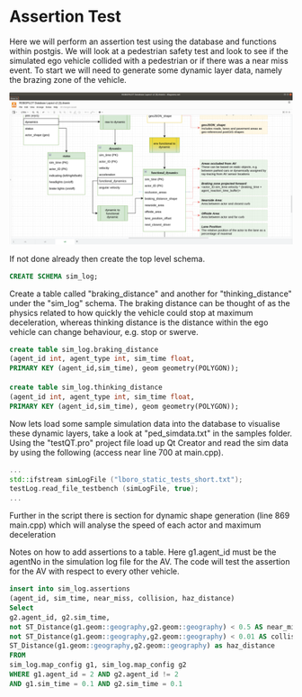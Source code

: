 # Assertion Test

Here we will perform an assertion test using the database and functions within postgis. We will look at a pedestrian safety test and look to see if the simulated ego vehicle collided with a pedestrian or if there was a near miss event. To start we will need to generate some dynamic layer data, namely the brazing zone of the vehicle.

![](../pics/functional_dynamics.png)

If not done already then create the top level schema.

``` sql
CREATE SCHEMA sim_log;
```

Create a table called "braking_distance" and another for "thinking_distance" under the "sim_log" schema. The braking distance can be thought of as the physics related to how quickly the vehicle could stop at maximum deceleration, whereas thinking distance is the distance within the ego vehicle can change behaviour, e.g. stop or swerve. 

``` sql
create table sim_log.braking_distance
(agent_id int, agent_type int, sim_time float,
PRIMARY KEY (agent_id,sim_time), geom geometry(POLYGON));

create table sim_log.thinking_distance
(agent_id int, agent_type int, sim_time float,
PRIMARY KEY (agent_id,sim_time), geom geometry(POLYGON));
```

Now lets load some sample simulation data into the database to visualise these dynamic layers, take a look at "ped_simdata.txt" in the samples folder. Using the "testQT.pro" project file load up Qt Creator and read the sim data by using the following (access near line 700 at main.cpp).

``` cpp
...
std::ifstream simLogFile ("lboro_static_tests_short.txt");
testLog.read_file_testbench (simLogFile, true); 
...
```

Further in the script there is section for dynamic shape generation (line 869 main.cpp) which will analyse the speed of each actor and maximum deceleration


Notes on how to add assertions to a table. Here g1.agent_id must be the agentNo in the simulation log file for the AV. The code will test the assertion for the AV with respect to every other vehicle. 

``` sql
insert into sim_log.assertions
(agent_id, sim_time, near_miss, collision, haz_distance)
Select
g2.agent_id, g2.sim_time, 
not ST_Distance(g1.geom::geography,g2.geom::geography) < 0.5 AS near_miss,
not ST_Distance(g1.geom::geography,g2.geom::geography) < 0.01 AS collision,
ST_Distance(g1.geom::geography,g2.geom::geography) as haz_distance
FROM
sim_log.map_config g1, sim_log.map_config g2
WHERE g1.agent_id = 2 AND g2.agent_id != 2 
AND g1.sim_time = 0.1 AND g2.sim_time = 0.1
```

